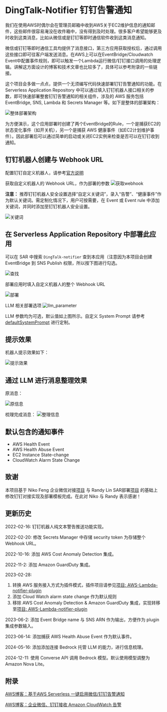 # DingTalk-Notifier 钉钉告警通知

我们在使用AWS时偶尔会在管理员邮箱中收到AWS关于EC2维护信息的通知邮件，这些邮件很容易淹没在收件箱中，没有得到及时处理。很多客户希望能够更及时收到这类消息，比如从微信或是钉钉等即时通信软件收到这类消息通知。

微信或钉钉等即时通信工具均提供了消息接口，第三方应用获取授权后，通过调用这些接口即可往客户端发送消息。在AWS上可以在EventBridge/Cloudwatch Event中配置事件规则，即可以触发一个Lambda运行微信/钉钉接口调用的处理逻辑。讲解这方面设计的博客和技术文章也比较多了，具体可以参考附录的一些链接。

这个项目会多做一点点，提供一个无须编写代码快速部署钉钉告警通知的功能。在Serverless Application Repository 中可以通过填入钉钉机器人接口相关的参数，即可快速部署整套钉钉告警通知的相关组件，涉及的 AWS 服务包括 EventBridge, SNS, Lambda 和 Secrets Manager 等。如下是整体的部署架构：

![整体部署架构](images/architecture.png)

为方便演示，这个应用部署时创建了两个EventBridge的Rule，一个是捕获EC2的状态变化事件（如开关机），另一个是捕获 AWS 健康事件（如EC2计划维护事件）。因此部署后可以通过简单的启动或关闭EC2实例来检查是否可以在钉钉收到通知。

## 钉钉机器人创建与 Webhook URL

配置钉钉自定义机器人，请参考[官方说明](https://open.dingtalk.com/document/robots/custom-robot-access)

获取自定义机器人的 Webhook URL，作为部署的参数
![获取webhook](images/webhook.png)

**注意：** 推荐钉钉机器人安全设置选择“自定义关键词”，录入“告警”、“健康事件”作为默认关键词。需定制化情况下，用户可按需要，在 Event 或 Event rule 中添加关键词，并同时添加至钉钉机器人安全设置。

![关键词](images/dingtalk-sec-setting.png)

## 在 Serverless Application Repository 中部署此应用

可以在 SAR 中搜索 `DingTalk-notifier` 查到本应用（注意因为本项目会创建 EventBridge 到 SNS Publish 权限，所以按下图进行勾选。

![查找](images/search_sar.png)

部署应用时填入自定义机器人的整个 Webhook URL

![部署](images/deployment.png)

LLM 相关部署选项
![llm_parameter](images/llm_parameter.png)

LLM 参数均为可选，默认值如上图所示。自定义 System Prompt 请参考 [defaultSystemPrompt](layer/python/claude.py) 进行定制。

## 提示效果

机器人提示效果如下：

![提示效果](images/notification.png)

## 通过 LLM 进行消息整理效果

原消息：

![原信息](images/origin_msg.png)

梳理完成消息：
![整理信息](images/sort_msg.png)

## 默认包含的通知事件
* AWS Health Event
* AWS Health Abuse Event
* EC2 Instance State-change
* CloudWatch Alarm State Change

## 致谢

本项目基于 Niko Feng 企业微信对接[项目](https://github.com/nikosheng/wechat-lambda-layer-sam) 与 Randy Lin SAR部署[项目](https://github.com/linjungz/wechat-notifier.git) 的基础上修改钉钉对接实现及部署模板完成。在此对 Niko 与 Randy 表示感谢！

## 更新历史

2022-02-16:
钉钉机器人纯文本警告推送功能实现。

2022-02-20:
修改 Secrets Manager 中存储 security token 为存储整个 Webhook URL。

2022-10-16:
添加 AWS Cost Anomaly Detection 集成。

2022-11-2:
添加 Amazon GuardDuty 集成。

2023-02-28:
1. 转换 AWS 服务接入方式为插件模式，插件项目请参见[项目: AWS-Lambda-notifier-plugin](https://github.com/Chris-wa-He/AWS-Lambda-notifier-plugin)
2. 添加 Cloud Watch alarm state change 作为默认规则
3. 移除 AWS Cost Anomaly Detection & Amazon GuardDuty 集成，实现转移至[项目: AWS-Lambda-notifier-plugin](https://github.com/Chris-wa-He/AWS-Lambda-notifier-plugin)

2023-06-2:
添加 Event Bridge name 与 SNS ARN 作为输出，方便作为 plugin 集成参数输入。 

2023-06-14:
添加捕获 AWS Health Abuse Event 作为默认事件。

2024-05-16:
添加添加连接 Bedrock 托管 LLM 的能力，进行信息梳理。

2024-12-11:
使用 Converse API 调用 Bedrock 模型。默认使用模型调整为 Amazon Nova Lite。

## 附录

[AWS博客：基于AWS Serverless 一键启用微信/钉钉告警通知
](https://aws.amazon.com/cn/blogs/china/enable-wechat-dingtalk-alarm-notification-with-one-click-based-on-aws-serverless/)

[AWS博客：企业微信、钉钉接收 Amazon CloudWatch 告警
](https://aws.amazon.com/cn/blogs/china/enterprise-wechat-and-dingtalk-receiving-amazon-cloudwatch-alarms/)
